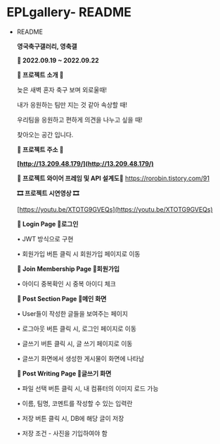 # EPLgallery- README
  - README
    
    **영국축구갤러리, 영축갤**
    
    **📆 2022.09.19 ~ 2022.09.22**
    
    **🎫 프로젝트 소개 🎫**
    
    늦은 새벽 혼자 축구 보며 외로울때!
    
    내가 응원하는 팀만 지는 것 같아 속상할 때!
    
    우리팀을 응원하고 편하게 의견을 나누고 싶을 때!
    
    찾아오는 공간 입니다.
    
    **🎫 프로젝트 주소 🎫**
    
    **[http://13.209.48.179/](http://13.209.48.179/)**
    
    **🎫 프로젝트 와이어 프레임 및 API 설계도🎫**
    https://rorobin.tistory.com/91
    
    **🎞 프로젝트 시연영상 🎞**
    
    [https://youtu.be/XTOTG9GVEQs](https://youtu.be/XTOTG9GVEQs)
    
    **📰 Login Page 📰로그인**
    
    • JWT 방식으로 구현
    
    • 회원가입 버튼 클릭 시 회원가입 페이지로 이동
    
    **📰 Join Membership Page 📰회원가입**
    
    • 아이디 중복확인 시 중복 아이디 체크
    
    **📰 Post Section Page 📰메인 화면**
    
    • User들이 작성한 글들을 보여주는 페이지
    
    • 로그아웃 버튼 클릭 시, 로그인 페이지로 이동
    
    • 글쓰기 버튼 클릭 시, 글 쓰기 페이지로 이동
    
    • 글쓰기 화면에서 생성한 게시물이 화면에 나타남
    
    **📰 Post Writing Page 📰글쓰기 화면**
    
    • 파일 선택 버튼 클릭 시, 내 컴퓨터의 이미지 로드 가능
    
    • 이름, 팀명, 코멘트를 작성할 수 있는 입력란
    
    • 저장 버튼 클릭 시, DB에 해당 글이 저장
    
    • 저장 조건 - 사진을 기입하여야 함
   
